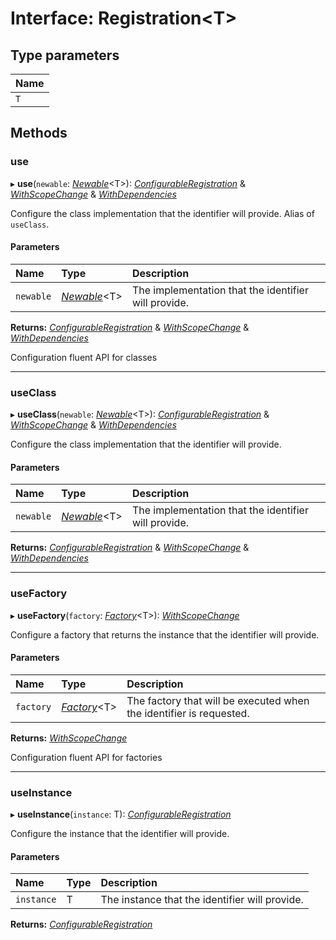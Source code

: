 # Interface: Registration<T\>

## Type parameters

| Name |
| :------ |
| `T` |

## Methods

### use

▸ **use**(`newable`: [*Newable*](newable.md)<T\>): [*ConfigurableRegistration*](configurableregistration.md) & [*WithScopeChange*](withscopechange.md) & [*WithDependencies*](withdependencies.md)

Configure the class implementation that the identifier will provide.
Alias of `useClass`.

#### Parameters

| Name | Type | Description |
| :------ | :------ | :------ |
| `newable` | [*Newable*](newable.md)<T\> | The implementation that the identifier will provide. |

**Returns:** [*ConfigurableRegistration*](configurableregistration.md) & [*WithScopeChange*](withscopechange.md) & [*WithDependencies*](withdependencies.md)

Configuration fluent API for classes

___

### useClass

▸ **useClass**(`newable`: [*Newable*](newable.md)<T\>): [*ConfigurableRegistration*](configurableregistration.md) & [*WithScopeChange*](withscopechange.md) & [*WithDependencies*](withdependencies.md)

Configure the class implementation that the identifier will provide.

#### Parameters

| Name | Type | Description |
| :------ | :------ | :------ |
| `newable` | [*Newable*](newable.md)<T\> | The implementation that the identifier will provide. |

**Returns:** [*ConfigurableRegistration*](configurableregistration.md) & [*WithScopeChange*](withscopechange.md) & [*WithDependencies*](withdependencies.md)

___

### useFactory

▸ **useFactory**(`factory`: [*Factory*](../README.md#factory)<T\>): [*WithScopeChange*](withscopechange.md)

Configure a factory that returns the instance that the identifier will provide.

#### Parameters

| Name | Type | Description |
| :------ | :------ | :------ |
| `factory` | [*Factory*](../README.md#factory)<T\> | The factory that will be executed when the identifier is requested. |

**Returns:** [*WithScopeChange*](withscopechange.md)

Configuration fluent API for factories

___

### useInstance

▸ **useInstance**(`instance`: T): [*ConfigurableRegistration*](configurableregistration.md)

Configure the instance that the identifier will provide.

#### Parameters

| Name | Type | Description |
| :------ | :------ | :------ |
| `instance` | T | The instance that the identifier will provide. |

**Returns:** [*ConfigurableRegistration*](configurableregistration.md)
